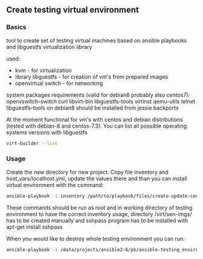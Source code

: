 ## Create testing virtual environment

### Basics

tool to create set of testing virtual machines based on ansible playbooks and libguestfs virtualization library

used:
* kvm - for virtualization
* library libguestfs - for creation of vm's from prepared images
* openvirtual switch - for networking

system packages requirements (valid for debian8 probably also centos7):
openvswitch-switch curl libvirt-bin libguestfs-tools virtinst qemu-utils telnet
libguestfs-tools on debian8 should be installed from jessie backports

At the moment functional for vm's with centos and debian distributions (tested with debian-8 and centos-7.3).
You can list all possible operating systems versions with libguestfs
```bash
virt-builder --list
```

### Usage
Create the new directory for new project. Copy file inventory and host_vars/localhost.yml, update the values there and than you can install virtual environment with the command:
```bash
ansible-playbook -i inventory /path/to/playbook/files/create-update-config.yml --extra-vars "@host_vars/localhost.yml" --skip-tags "debug"
```


These commands should be run as root and in working directory of testing environment to have the correct inventory usage, directory /virt/sen-imgs/ has to be created manually and sshpass program has to be installed with apt-get install sshpass

When you would like to destroy whole testing environment you can run:

```bash
ansible-playbook -i /data/projects/ansible2-6/pb/ansible-testing_environment/inventory  /data/projects/ansible2-6/pb/ansible-testing_environment/destroy-sn-delete.yml --extra-vars "@group_vars/all.yml" -e 'ansible_python_interpreter=/usr/bin/python'
```
